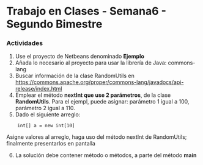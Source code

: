 # Trabajo en Clases - Semana6 - Segundo Bimestre


### Actividades

1. Use el proyecto de Netbeans denominado **Ejemplo**
2. Añada lo necesario al proyecto para usar la librería de Java: commons-lang
3. Buscar información de la clase RandomUtils en https://commons.apache.org/proper/commons-lang/javadocs/api-release/index.html
4. Emplear el método **nextInt que use 2 parámetros**, de la clase **RandomUtils**. Para el ejempl, puede asignar: parámetro 1 igual a 100, parámetro 2 igual a 110.
5. Dado el siguiente arreglo:
```
	int[] a = new int[10]
```
Asigne valores al arreglo, haga uso del método nextInt de RandomUtils; finalmente presentarlos en pantalla

6. La solución debe contener método o métodos, a parte del método **main**
